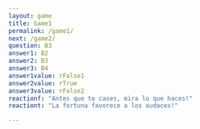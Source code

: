 ```yaml
---
layout: game
title: Game1
permalink: /game1/
next: /game2/
question: B3
answer1: B2
answer2: B3
answer3: B4
answer1value: rFalse1
answer2value: rTrue
answer3value: rFalse2
reactionf: "Antes que te cases, mira lo que haces!"
reactiont: "La fortuna favorece a los audaces!"

---
```


